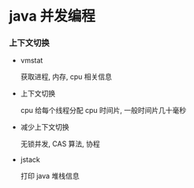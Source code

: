 # java 并发编程

### 上下文切换

- vmstat 

  获取进程, 内存, cpu 相关信息

- 上下文切换

   cpu 给每个线程分配 cpu 时间片, 一般时间片几十毫秒

- 减少上下文切换

  无锁并发, CAS 算法, 协程

- jstack

  打印 java 堆栈信息

